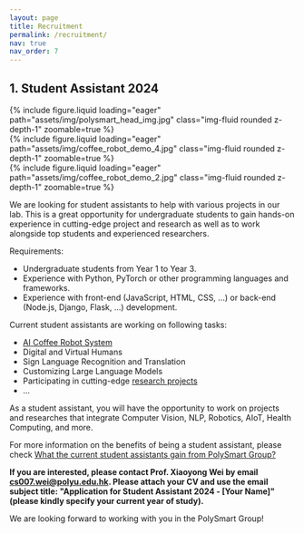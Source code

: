 ```yaml
---
layout: page
title: Recruitment
permalink: /recruitment/
nav: true
nav_order: 7
---
```


## 1. Student Assistant 2024

<div class="row mt-3">
    <div class="col-sm mt-3 mt-md-0">
        {% include figure.liquid loading="eager" path="assets/img/polysmart_head_img.jpg" class="img-fluid rounded z-depth-1" zoomable=true %}
    </div>
    <div class="col-sm mt-3 mt-md-0">
        {% include figure.liquid loading="eager" path="assets/img/coffee_robot_demo_4.jpg" class="img-fluid rounded z-depth-1" zoomable=true %}
    </div>
    <div class="col-sm mt-3 mt-md-0">
        {% include figure.liquid loading="eager" path="assets/img/coffee_robot_demo_2.jpg" class="img-fluid rounded z-depth-1" zoomable=true %}
    </div>
</div>

We are looking for student assistants to help with various projects in our lab. This is a great opportunity for undergraduate students to gain hands-on experience in cutting-edge project and research as well as to work alongside top students and experienced researchers.

Requirements:
- Undergraduate students from Year 1 to Year 3.
- Experience with Python, PyTorch or other programming languages and frameworks.
- Experience with front-end (JavaScript, HTML, CSS, ...) or back-end (Node.js, Django, Flask, ...) development.

Current student assistants are working on following tasks:
- [AI Coffee Robot System](https://polysmartgroup.github.io/projects/ai_coffee_robot/)
- Digital and Virtual Humans
- Sign Language Recognition and Translation
- Customizing Large Language Models
- Participating in cutting-edge [research projects](https://polysmartgroup.github.io/publications/)
- ...

As a student assistant, you will have the opportunity to work on projects and researches that integrate Computer Vision, NLP, Robotics, AIoT, Health Computing, and more.

For more information on the benefits of being a student assistant, please check [What the current student assistants gain from PolySmart Group?](https://polysmartgroup.github.io/gain/)

**If you are interested, please contact Prof. Xiaoyong Wei by email [cs007.wei@polyu.edu.hk](mailto:cs007.wei@polyu.edu.hk). Please attach your CV and use the email subject title: "Application for Student Assistant 2024 - [Your Name]" (please kindly specify your current year of study).**

We are looking forward to working with you in the PolySmart Group!